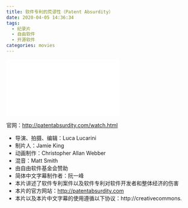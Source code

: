 ```yaml
---
title: 软件专利的荒谬性（Patent Absurdity）
date: 2020-04-05 14:36:34
tags:
  - 纪录片
  - 自由软件
  - 开源软件
categories: movies
---
```


<iframe src="//player.bilibili.com/player.html?aid=15221360&bvid=BV1sx411u7qy&cid=24774214&page=1" scrolling="no" border="0" frameborder="no" framespacing="0" allowfullscreen="true"> </iframe>



官网：<http://patentabsurdity.com/watch.html>

- 导演、拍摄、编辑：Luca Lucarini
- 制片人：Jamie King
- 动画制作：Christopher Allan Webber
- 混音：Matt Smith
- 由自由软件基金会赞助
- 简体中文字幕制作者：阮一峰
- 本片讲述了软件专利案件以及软件专利对软件开发者和整体经济的伤害
- 本片的官方网站：http://patentabsurdity.com
- 本片以及本片中文字幕的使用遵循以下协议：http://creativecommons.
